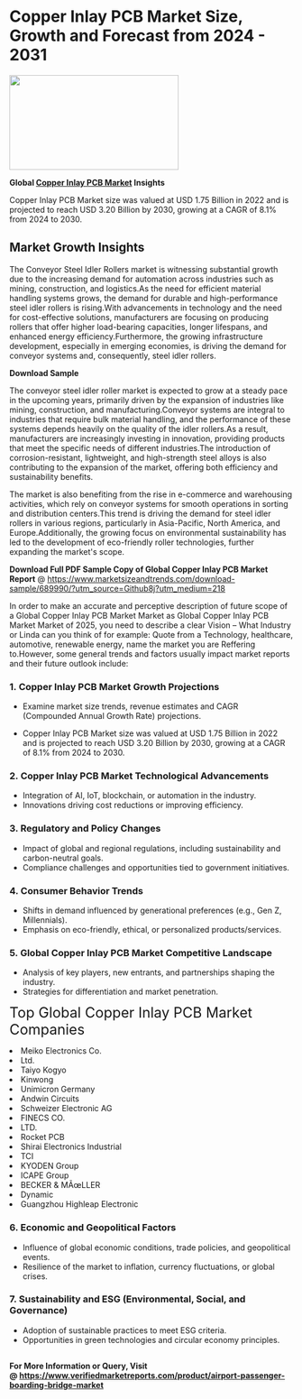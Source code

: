<H1>Copper Inlay PCB Market Size, Growth and Forecast from 2024 - 2031</H1><img class="aligncenter size-medium wp-image-584254" src="https://thirdeyenews.in/wp-content/uploads/2024/09/Global-Market-Research-300x168.jpeg" alt="" width="300" height="168" /><p><strong>Global&nbsp;<a href="https://www.marketsizeandtrends.com/download-sample/689990/?utm_source=Github8j?utm_medium=218">Copper Inlay PCB Market</a> Insights</strong></p><p>Copper Inlay PCB Market size was valued at USD 1.75 Billion in 2022 and is projected to reach USD 3.20 Billion by 2030, growing at a CAGR of 8.1% from 2024 to 2030.</p><p><h2>Market Growth Insights</h2> <p>The Conveyor Steel Idler Rollers market is witnessing substantial growth due to the increasing demand for automation across industries such as mining, construction, and logistics.As the need for efficient material handling systems grows, the demand for durable and high-performance steel idler rollers is rising.With advancements in technology and the need for cost-effective solutions, manufacturers are focusing on producing rollers that offer higher load-bearing capacities, longer lifespans, and enhanced energy efficiency.Furthermore, the growing infrastructure development, especially in emerging economies, is driving the demand for conveyor systems and, consequently, steel idler rollers.</p> <p><strong>Download Sample</strong></p> <p>The conveyor steel idler roller market is expected to grow at a steady pace in the upcoming years, primarily driven by the expansion of industries like mining, construction, and manufacturing.Conveyor systems are integral to industries that require bulk material handling, and the performance of these systems depends heavily on the quality of the idler rollers.As a result, manufacturers are increasingly investing in innovation, providing products that meet the specific needs of different industries.The introduction of corrosion-resistant, lightweight, and high-strength steel alloys is also contributing to the expansion of the market, offering both efficiency and sustainability benefits.</p> <p>The market is also benefiting from the rise in e-commerce and warehousing activities, which rely on conveyor systems for smooth operations in sorting and distribution centers.This trend is driving the demand for steel idler rollers in various regions, particularly in Asia-Pacific, North America, and Europe.Additionally, the growing focus on environmental sustainability has led to the development of eco-friendly roller technologies, further expanding the market's scope.</p> <p><span class=""><strong>Download Full PDF Sample Copy of Global Copper Inlay PCB Market Report</strong> @ <a href="https://www.marketsizeandtrends.com/download-sample/689990/?utm_source=Github8j?utm_medium=218" target="_blank">https://www.marketsizeandtrends.com/download-sample/689990/?utm_source=Github8j?utm_medium=218</a></span></p><p>In order to make an accurate and perceptive description of future scope of a Global&nbsp;Copper Inlay PCB Market Market as Global&nbsp;Copper Inlay PCB Market Market of 2025, you need to describe a clear Vision &ndash; What Industry or Linda can you think of for example: Quote from a Technology, healthcare, automotive, renewable energy, name the market you are Reffering to.However, some general trends and factors usually impact market reports and their future outlook include:</p><h3>1.&nbsp;<strong>Copper Inlay PCB Market Growth Projections</strong></h3><ul><li>Examine market size trends, revenue estimates and CAGR (Compounded Annual Growth Rate) projections.</li><li><p>Copper Inlay PCB Market size was valued at USD 1.75 Billion in 2022 and is projected to reach USD 3.20 Billion by 2030, growing at a CAGR of 8.1% from 2024 to 2030.</p></li></ul><h3>2.&nbsp;<strong>Copper Inlay PCB Market Technological Advancements</strong></h3><ul><li>Integration of AI, IoT, blockchain, or automation in the industry.</li><li>Innovations driving cost reductions or improving efficiency.</li></ul><h3>3.&nbsp;<strong>Regulatory and Policy Changes</strong></h3><ul><li>Impact of global and regional regulations, including sustainability and carbon-neutral goals.</li><li>Compliance challenges and opportunities tied to government initiatives.</li></ul><h3>4.&nbsp;<strong>Consumer Behavior Trends</strong></h3><ul><li>Shifts in demand influenced by generational preferences (e.g., Gen Z, Millennials).</li><li>Emphasis on eco-friendly, ethical, or personalized products/services.</li></ul><h3>5.&nbsp;<strong>Global Copper Inlay PCB Market Competitive Landscape</strong></h3><ul><li>Analysis of key players, new entrants, and partnerships shaping the industry.</li><li>Strategies for differentiation and market penetration.</li></ul><p data-pm-slice="1 1 []"><span style="color: inherit; font-family: inherit; font-size: 25px;">Top Global Copper Inlay PCB Market Companies</span></p><div class="" data-test-id=""><p><li>Meiko Electronics Co.</li><li> Ltd.</li><li> Taiyo Kogyo</li><li> Kinwong</li><li> Unimicron Germany</li><li> Andwin Circuits</li><li> Schweizer Electronic AG</li><li> FINECS CO.</li><li> LTD.</li><li> Rocket PCB</li><li> Shirai Electronics Industrial</li><li> TCI</li><li> KYODEN Group</li><li> ICAPE Group</li><li> BECKER & MÃœLLER</li><li> Dynamic</li><li> Guangzhou Highleap Electronic</li></p></div><h3>6.&nbsp;<strong>Economic and Geopolitical Factors</strong></h3><ul><li>Influence of global economic conditions, trade policies, and geopolitical events.</li><li>Resilience of the market to inflation, currency fluctuations, or global crises.</li></ul><h3>7.&nbsp;<strong>Sustainability and ESG (Environmental, Social, and Governance)</strong></h3><ul><li>Adoption of sustainable practices to meet ESG criteria.</li><li>Opportunities in green technologies and circular economy principles.</li></ul><h2><strong style="font-size: 14px;">For More Information or Query, Visit @&nbsp;</strong><a style="background-color: #ffffff; font-size: 14px;" href="https://www.marketsizeandtrends.com/report/copper-inlay-pcb-market/" target="_blank">https://www.verifiedmarketreports.com/product/airport-passenger-boarding-bridge-market</a></h2>